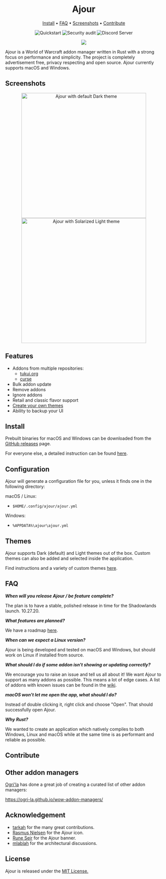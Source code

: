 <div align="center">
  
# Ajour

[Install](#install) • [FAQ](#faq) • [Screenshots](#screenshots) • [Contribute](#contribute)

![Quickstart](https://github.com/casperstorm/ajour/workflows/Quickstart/badge.svg)
![Security audit](https://github.com/casperstorm/ajour/workflows/Security%20audit/badge.svg)
![Discord Server](https://img.shields.io/discord/757155234500968459?color=blue&label=Discord%20Chat&logo=discord&logoColor=white&style=flat-square)

![](./resources/screenshots/ajour-banner.jpg)

</div>

Ajour is a World of Warcraft addon manager written in Rust with a strong focus on performance and simplicity. The project is completely advertisement free, privacy respecting and open source. Ajour currently supports macOS and Windows.

## Screenshots

<p align="center">
  <img width="400"
       alt="Ajour with default Dark theme"
       src="./resources/screenshots/ajour-0.3.0a.png">
    <img width="400"
       alt="Ajour with Solarized Light theme"
       src="./resources/screenshots/ajour-0.3.0b.png">
</p>

## Features

- Addons from multiple repositories:
  - [tukui.org](https://www.tukui.org/)
  - [curse](https://www.curseforge.com/wow/addons)
- Bulk addon update
- Remove addons
- Ignore addons
- Retail and classic flavor support
- [Create your own themes](./THEMES.md)
- Ability to backup your UI

## Install 

Prebuilt binaries for macOS and Windows can be downloaded from the [GitHub releases](https://github.com/casperstorm/ajour/releases) page.

For everyone else, a detailed instruction can be found [here](https://github.com/casperstorm/ajour/blob/master/INSTALL.md).

## Configuration

Ajour will generate a configuration file for you, unless it finds one in the following directory:

macOS / Linux:
- `$HOME/.config/ajour/ajour.yml`

Windows:

- `%APPDATA%\ajour\ajour.yml`

## Themes

Ajour supports Dark (default) and Light themes out of the box. Custom themes can also be added and selected inside the application.

Find instructions and a variety of custom themes [here](./THEMES.md).

## FAQ

**_When will you release Ajour / be feature complete?_**

The plan is to have a stable, polished release in time for the Shadowlands launch. 10.27.20.

**_What features are planned?_**

We have a roadmap [here](https://github.com/casperstorm/ajour/projects/2).

**_When can we expect a Linux version?_**

Ajour is being developed and tested on macOS and Windows, but should work on Linux if installed from source.

**_What should I do if some addon isn't showing or updating correctly?_**

We encourage you to raise an issue and tell us all about it! We want Ajour to support as many addons as possible. This means a lot of edge cases. A list of addons with known issues can be found in the [wiki](https://github.com/casperstorm/ajour/wiki/Addons-with-known-issues).

**_macOS won't let me open the app, what should I do?_**

Instead of double clicking it, right click and choose "Open". That should successfully open Ajour.

**_Why Rust?_**

We wanted to create an application which natively compiles to both Windows, Linux and macOS while at the same time is as performant and reliable as possible.

## Contribute

## Other addon managers

[Ogri'la](https://github.com/ogri-la) has done a great job of creating a curated list of other addon managers:

https://ogri-la.github.io/wow-addon-managers/

## Acknowledgement

- [tarkah](https://github.com/tarkah) for the many great contributions. 
- [Rasmus Nielsen](https://rasmusnielsen.dk/) for the Ajour icon.
- [Rune Seir](https://instagram.com/rseir/) for the Ajour banner.
- [mlablah](https://github.com/mlablah) for the architectural discussions.

## License

Ajour is released under the [MIT License.](https://github.com/casperstorm/ajour/blob/master/LICENSE)
